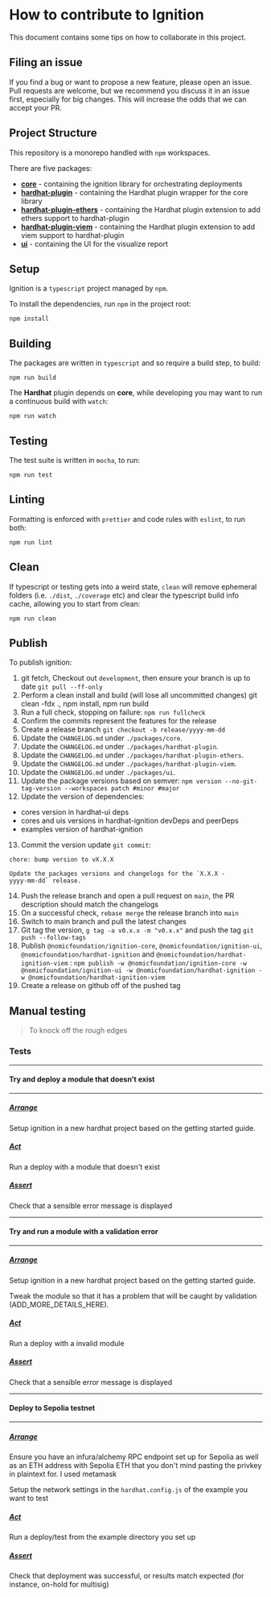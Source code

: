 # How to contribute to Ignition

This document contains some tips on how to collaborate in this project.

## Filing an issue

If you find a bug or want to propose a new feature, please open an issue. Pull requests are welcome, but we recommend you discuss it in an issue first, especially for big changes. This will increase the odds that we can accept your PR.

## Project Structure

This repository is a monorepo handled with `npm` workspaces.

There are five packages:

- [**core**](./packages/core/README.md) - containing the ignition library for orchestrating deployments
- [**hardhat-plugin**](./packages/hardhat-plugin/README.md) - containing the Hardhat plugin wrapper for the core library
- [**hardhat-plugin-ethers**](./packages/hardhat-plugin-ethers/README.md) - containing the Hardhat plugin extension to add ethers support to hardhat-plugin
- [**hardhat-plugin-viem**](./packages/hardhat-plugin-viem/README.md) - containing the Hardhat plugin extension to add viem support to hardhat-plugin
- [**ui**](./packages/ui/README.md) - containing the UI for the visualize report

## Setup

Ignition is a `typescript` project managed by `npm`.

To install the dependencies, run `npm` in the project root:

```shell
npm install
```

## Building

The packages are written in `typescript` and so require a build step, to build:

```shell
npm run build
```

The **Hardhat** plugin depends on **core**, while developing you may want to run a continuous build with `watch`:

```shell
npm run watch
```

## Testing

The test suite is written in `mocha`, to run:

```shell
npm run test
```

## Linting

Formatting is enforced with `prettier` and code rules with `eslint`, to run both:

```shell
npm run lint
```

## Clean

If typescript or testing gets into a weird state, `clean` will remove ephemeral folders (i.e. `./dist`, `./coverage` etc) and clear the typescript build info cache, allowing you to start from clean:

```shell
npm run clean
```

## Publish

To publish ignition:

1. git fetch, Checkout out `development`, then ensure your branch is up to date `git pull --ff-only`
2. Perform a clean install and build (will lose all uncommitted changes) git clean -fdx ., npm install, npm run build
3. Run a full check, stopping on failure: `npm run fullcheck`
4. Confirm the commits represent the features for the release
5. Create a release branch `git checkout -b release/yyyy-mm-dd`
6. Update the `CHANGELOG.md` under `./packages/core`.
7. Update the `CHANGELOG.md` under `./packages/hardhat-plugin`.
8. Update the `CHANGELOG.md` under `./packages/hardhat-plugin-ethers`.
9. Update the `CHANGELOG.md` under `./packages/hardhat-plugin-viem`.
10. Update the `CHANGELOG.md` under `./packages/ui`.
11. Update the package versions based on semver: `npm version --no-git-tag-version --workspaces patch #minor #major`
12. Update the version of dependencies:

- cores version in hardhat-ui deps
- cores and uis versions in hardhat-ignition devDeps and peerDeps
- examples version of hardhat-ignition

13. Commit the version update `git commit`:

```
chore: bump version to vX.X.X

Update the packages versions and changelogs for the `X.X.X -
yyyy-mm-dd` release.
```

14. Push the release branch and open a pull request on `main`, the PR description should match the changelogs
15. On a successful check, `rebase merge` the release branch into `main`
16. Switch to main branch and pull the latest changes
17. Git tag the version, `g tag -a v0.x.x -m "v0.x.x"` and push the tag `git push --follow-tags`
18. Publish `@nomicfoundation/ignition-core`, `@nomicfoundation/ignition-ui`, `@nomicfoundation/hardhat-ignition` and `@nomicfoundation/hardhat-ignition-viem` : `npm publish -w @nomicfoundation/ignition-core -w @nomicfoundation/ignition-ui -w @nomicfoundation/hardhat-ignition -w @nomicfoundation/hardhat-ignition-viem`
19. Create a release on github off of the pushed tag

## Manual testing

> To knock off the rough edges

### Tests

---

#### **Try and deploy a module that doesn't exist**

---

##### <u>_Arrange_</u>

Setup ignition in a new hardhat project based on the getting started guide.

##### <u>_Act_</u>

Run a deploy with a module that doesn't exist

##### <u>_Assert_</u>

Check that a sensible error message is displayed

---

#### **Try and run a module with a validation error**

---

##### <u>_Arrange_</u>

Setup ignition in a new hardhat project based on the getting started guide.

Tweak the module so that it has a problem that will be caught by validation (ADD_MORE_DETAILS_HERE).

##### <u>_Act_</u>

Run a deploy with a invalid module

##### <u>_Assert_</u>

Check that a sensible error message is displayed

---

#### **Deploy to Sepolia testnet**

---

##### <u>_Arrange_</u>

Ensure you have an infura/alchemy RPC endpoint set up for Sepolia as well as an ETH address with Sepolia ETH that you don't mind pasting the privkey in plaintext for. I used metamask

Setup the network settings in the `hardhat.config.js` of the example you want to test

##### <u>_Act_</u>

Run a deploy/test from the example directory you set up

##### <u>_Assert_</u>

Check that deployment was successful, or results match expected (for instance, on-hold for multisig)
